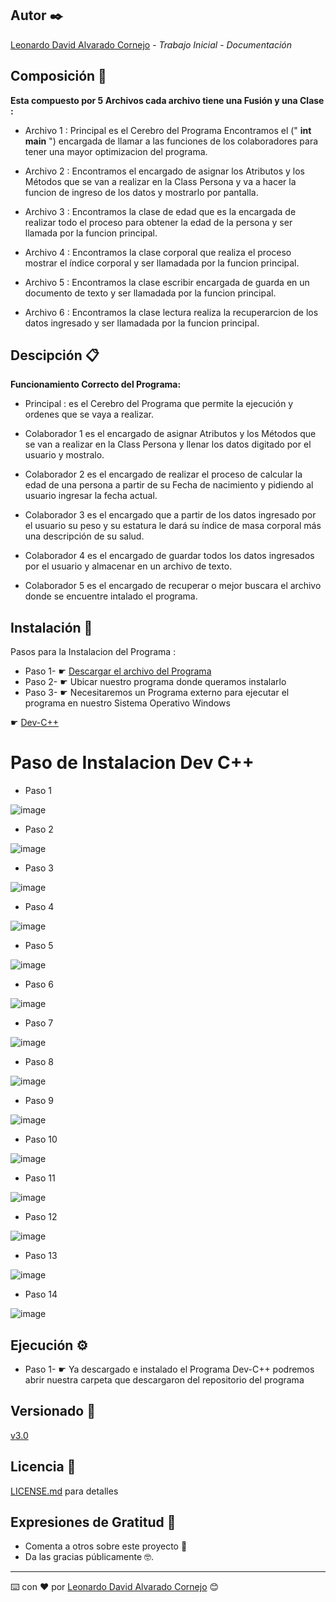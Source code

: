 ## Autor ✒️

[Leonardo David Alvarado Cornejo](https://github.com/Leonardo-David-Alvarado-Cornejo) - *Trabajo Inicial* - *Documentación*

## Composición 🚀

**Esta compuesto por 5 Archivos cada archivo tiene una Fusión y una Clase :**


* Archivo 1 : Principal es el Cerebro del Programa Encontramos el ("  **int main**  ") encargada de llamar a las funciones de los colaboradores para tener una mayor optimizacion del programa.


* Archivo 2 : Encontramos el encargado de asignar los Atributos y los Métodos que se van a realizar en la Class Persona y va a hacer la funcion de ingreso de los datos y mostrarlo por pantalla.


* Archivo 3 : Encontramos la clase de edad que es la encargada de realizar todo el proceso para obtener la edad de la persona y ser llamada por la funcion principal.


* Archivo 4 : Encontramos la clase corporal que realiza el proceso mostrar el índice corporal y ser llamadada por la funcion principal.


* Archivo 5 : Encontramos la clase escribir encargada de guarda en un documento de texto y ser llamadada por la funcion principal.


* Archivo 6 : Encontramos la clase lectura realiza la recuperarcion de los  datos ingresado y ser llamadada por la funcion principal.

## Descipción  📋

**Funcionamiento Correcto del Programa:**


* Principal : es el Cerebro del Programa que permite la ejecución y ordenes que se vaya a realizar.


* Colaborador 1 es el encargado de asignar Atributos y los Métodos que se van a realizar en la Class Persona y llenar los datos digitado por el usuario y mostralo.


* Colaborador 2 es el encargado de realizar el proceso de calcular la edad de una persona a partir de su Fecha de nacimiento y pidiendo al usuario ingresar la fecha actual.


* Colaborador 3 es el encargado que a partir de los datos ingresado por el usuario su peso y su estatura le dará su índice de masa corporal más una descripción de su salud.


* Colaborador 4 es el encargado de guardar todos los datos ingresados por el usuario y almacenar en un archivo de texto.


* Colaborador 5 es el encargado de recuperar o mejor buscara el archivo donde se encuentre intalado el programa.


## Instalación 🔧

Pasos para la Instalacion del Programa :

* Paso 1- ☛ [Descargar el archivo del Programa](https://github.com/Leonardo-David-Alvarado-Cornejo/C2.2-Actividad.git)
* Paso 2- ☛ Ubicar nuestro programa donde queramos instalarlo
* Paso 3- ☛ Necesitaremos un Programa externo para ejecutar el programa en nuestro Sistema Operativo Windows 

 ☛ [Dev-C++](http://www.mediafire.com/file/cjkh2ynu0a1ia3s/Dev-Cpp_5.5.3_TDM-GCC_x64_4.7.1_Setup.exe/file)
  
# Paso de Instalacion Dev C++

* Paso 1

![image](https://user-images.githubusercontent.com/87637743/126746127-091127b1-7619-473e-a5d0-731703996e56.png)

* Paso 2
 
![image](https://user-images.githubusercontent.com/87637743/126746458-2a49c70c-79e3-40d2-b9f5-b9d67b87d772.png)

* Paso 3

![image](https://user-images.githubusercontent.com/87637743/126746499-ba9c721a-1293-484a-863a-9b2f2ca41511.png)

* Paso 4

![image](https://user-images.githubusercontent.com/87637743/126746545-25b16120-a468-4866-9fa2-7a135b4601c0.png)

* Paso 5

![image](https://user-images.githubusercontent.com/87637743/126746562-5c4441b4-415a-49d4-98a6-439abfabcab5.png)

* Paso 6

![image](https://user-images.githubusercontent.com/87637743/126746583-024df9e7-16f5-42a8-b6f4-3eaefc0a80d0.png)

* Paso 7

![image](https://user-images.githubusercontent.com/87637743/126746601-52a8496f-6c79-4bd0-bf2a-27d528976c4c.png)

* Paso 8

![image](https://user-images.githubusercontent.com/87637743/126746642-afbf382a-0d3b-4cfa-9014-cf309db98118.png)

* Paso 9

![image](https://user-images.githubusercontent.com/87637743/126746679-66258d37-c420-4c7f-bc96-cfa5492c1d1b.png)

* Paso 10

![image](https://user-images.githubusercontent.com/87637743/126746700-48c1fb48-0fa5-4848-a2ba-3f02c0be1111.png)

* Paso 11

![image](https://user-images.githubusercontent.com/87637743/126746711-8dc63ede-59fb-4123-9271-99e972af6526.png)

* Paso 12

![image](https://user-images.githubusercontent.com/87637743/126746721-8f940567-9bb2-4516-99c9-69c593b90351.png)

* Paso 13

![image](https://user-images.githubusercontent.com/87637743/126746752-82d6fc37-132e-4001-a195-ee4de9b1caaf.png)

* Paso 14

![image](https://user-images.githubusercontent.com/87637743/126746770-b203ccc5-648a-4470-9eb0-2857eafdc1f9.png)



## Ejecución ⚙️

* Paso 1- ☛ Ya descargado e instalado el Programa Dev-C++ podremos abrir nuestra carpeta que descargaron del repositorio del programa 


## Versionado 📌

[v3.0](https://github.com/Leonardo-David-Alvarado-Cornejo/C2.2-Actividad/tags)

## Licencia 📄

[LICENSE.md](https://github.com/Leonardo-David-Alvarado-Cornejo/C2.2-Actividad/blob/main/LICENSE) para detalles

## Expresiones de Gratitud 🎁

* Comenta a otros sobre este proyecto 📢
* Da las gracias públicamente 🤓.

---
⌨️ con ❤️ por [Leonardo David Alvarado Cornejo](https://github.com/Leonardo-David-Alvarado-Cornejo) 😊
